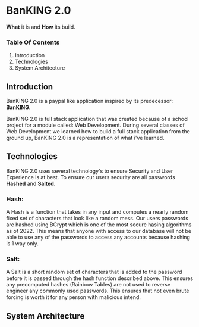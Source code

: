 # **BanKING 2.0**

**What** it is and **How** its build.

### **Table Of Contents**
1. Introduction
2. Technologies
3. System Architecture


## Introduction
BanKING 2.0 is a paypal like application inspired by its predecessor: **BanKING**.

BanKING 2.0 is full stack application that was created because of a school project for a module called: Web Development.
During several classes of Web Development we learned how to build a full stack application from the ground up, BanKING 2.0 is a representation of what i've learned.


## Technologies
BanKING 2.0 uses several technology's to ensure Security and User Experience is at best.
To ensure our users security are all passwords **Hashed** and **Salted**.

### **Hash:** 
A Hash is a function that takes in any input and computes a nearly random fixed set of characters that look like a random mess. Our users passwords are hashed using BCrypt which is one of the most secure hasing algorithms as of 2022. This means that anyone with access to our database will not be able to use any of the passwords to access any accounts because hashing is 1 way only.

### **Salt:**
A Salt is a short random set of characters that is added to the password before it is passed through the hash function described above. This ensures any precomputed hashes (Rainbow Tables) are not used to reverse engineer any commonly used passwords. This ensures that not even brute forcing is worth it for any person with malicious intend.


## System Architecture
